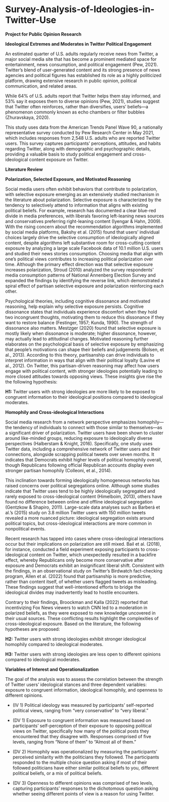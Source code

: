 # Survey-Analysis-of-Ideologies-in-Twitter-Use
**Project for Public Opinion Research**

**Ideological Extremes and Moderates in Twitter Political Engagement**

An estimated quarter of U.S. adults regularly receive news from Twitter, a major social media site that has become a prominent mediated space for entertainment, news consumption, and political engagement (Pew, 2021). Twitter’s blend of user-generated content and its strong presence of news agencies and political figures has established its role as a highly politicized platform, drawing extensive research in public opinion, political communication, and related areas.
 
While 64% of U.S. adults report that Twitter helps them stay informed, and 53% say it exposes them to diverse opinions (Pew, 2021), studies suggest that Twitter often reinforces, rather than diversifies, users’ beliefs—a phenomenon commonly known as echo chambers or filter bubbles (Zhuravskaya, 2020).
 
This study uses data from the American Trends Panel Wave 90, a nationally representative survey conducted by Pew Research Center in May 2021, which includes responses from 2,548 U.S. adults who are reported Twitter users. This survey captures participants’ perceptions, attitudes, and habits regarding Twitter, along with demographic and psychographic details, providing a valuable basis to study political engagement and cross-ideological content exposure on Twitter.
 
**Literature Review**

**Polarization, Selected Exposure, and Motivated Reasoning**

Social media users often exhibit behaviors that contribute to polarization, with selective exposure emerging as an extensively studied mechanism in the literature about polarization. Selective exposure is characterized by the tendency to selectively attend to information that aligns with existing political beliefs. For example, research has documented a clear blue-red divide in media preferences, with liberals favoring left-leaning news sources and conservatives preferring right-leaning content (Iyengar & Hahn, 2009). With the rising concern about the recommendation algorithms implemented by social media platforms, Bakshy et al. (2015) found that users’ individual choices largely drive the selective consumption of ideologically aligned content, despite algorithms left substantive room for cross-cutting content exposure by analyzing a large scale Facebook data of 10.1 million U.S. users and studied their news stories consumption. Choosing media that align with one’s political views contributes to increasing political polarization over time. Although the primary effect direction was that selective exposure increases polarization, Stroud (2010) analyzed the survey respondents’ media consumption patterns of National Annenberg Election Survey and expanded the findings by identifying the reverse link, which demonstrated a spiral effect of partisan selective exposure and polarization reinforcing each other. 
 
Psychological theories, including cognitive dissonance and motivated reasoning, help explain why selective exposure persists. Cognitive dissonance states that individuals experience discomfort when they hold two incongruent thoughts, motivating them to reduce this dissonance if they want to restore balance (Festinger, 1957; Kunda, 1990). The strength of dissonance also matters. Mestzger (2020) found that selective exposure is mostly likely when dissonance is moderate; higher dissonance, however, may actually lead to attitudinal changes. Motivated reasoning further elaborates on the psychological basis of selective exposure by emphasizing that people’s motivations can shape their beliefs and judgements (Bolsen, et al., 2013). According to this theory, partisanship can drive individuals to interpret information in ways that align with their political loyalty (Lavine et al., 2012). On Twitter, this partisan-driven reasoning may affect how users engage with political content, with stronger ideologies potentially leading to more closed attitudes towards opposing views. These insights give rise the the following hypothesis:
 
**H1:** Twitter users with strong ideologies are more likely to be exposed to congruent information to their ideological positions compared to ideological moderates.

**Homophily and Cross-ideological Interactions**

Social media research from a network perspective emphasizes homophily—the tendency of individuals to connect with those similar to themselves—as a significant driver of polarization. Twitter users have been shown to cluster around like-minded groups, reducing exposure to ideologically diverse perspectives (Halberstam & Knight, 2016). Specifically, one study uses Twitter data, including a comprehensive network of Twitter users and their connections, alongside scrapping political tweets over seven months. It indicates that Democrats exhibit higher levels of political homophily overall, though Republicans following official Republican accounts display even stronger partisan homophily (Colleoni, et al., 2014). 
 
This inclination towards forming ideologically homogeneous networks has raised concerns over political segregations online. Although some studies indicate that Twitter uses tend to be highly ideologically segregated and rarely exposed to cross-ideological content (Himelboim, 2013), others have found no difference between online and offline ideological segregation (Gentzkow & Shapiro, 2011). Large-scale data analyses such as Barberá et al.’s (2015) study on 3.8 million Twitter users with 150 million tweets revealed a more nuanced picture: ideological segregation exists around political topics, but cross-ideological interactions are more common in nonpolitical events.
 
Recent research has tapped into cases where cross-ideological interactions occur but their implications on polarization are still mixed. Bail et al. (2018), for instance, conducted a field experiment exposing participants to cross-ideological content on Twitter, which unexpectedly resulted in a backfire effect, whereby Republicans only become more conservative after exposure and Democrats exhibit an insignificant liberal shift. Consistent with the findings, in an observational study on Twitter’s Birdwatch fact-checking program, Allen et al. (2022) found that partisanship is more predictive, rather than content itself, of whether users flagged tweets as misleading. These findings suggest that well-intentioned efforts to bridge the ideological divides may inadvertently lead to hostile encounters. 
 
Contrary to their findings, Broockman and Kalla (2022) reported that incentivizing Fox News viewers to watch CNN led to a moderation in polarized beliefs, as they were exposed to new knowledge uncovered in their usual sources. These conflicting results highlight the complexities of cross-ideological exposure. Based on the literature, the following hypotheses are proposed: 
 
**H2:** Twitter users with strong ideologies exhibit stronger ideological homophily compared to ideological moderates.

**H3:** Twitter users with strong ideologies are less open to different opinions compared to ideological moderates.

**Variables of Interest and Operationalization**

The goal of the analysis was to assess the correlation between the strength of Twitter users’ ideological stances and three dependent variables: exposure to congruent information, ideological homophily, and openness to different opinions.
 
- (IV 1) Political ideology was measured by participants’ self-reported political views, ranging from “very conservative” to “very liberal.”
 
- (DV 1) Exposure to congruent information was measured based on participants’ self-perception of their exposure to opposing political views on Twitter, specifically how many of the political posts they encountered that they disagree with. Responses comprised of five levels, ranging from “None of them” to “Almost all of them.”
 
- (DV 2) Homophily was operationalized by measuring the participants’ perceived similarity with the politicians they followed. The participants responded to the multiple choice question asking if most of their followed politicians have either similar political beliefs to you, different political beliefs, or a mix of political beliefs.
 
- (DV 3) Openness to different opinions was comprised of two levels, capturing participants’ responses to the dichotomous question asking whether seeing different points of view is a reason for using Twitter.

